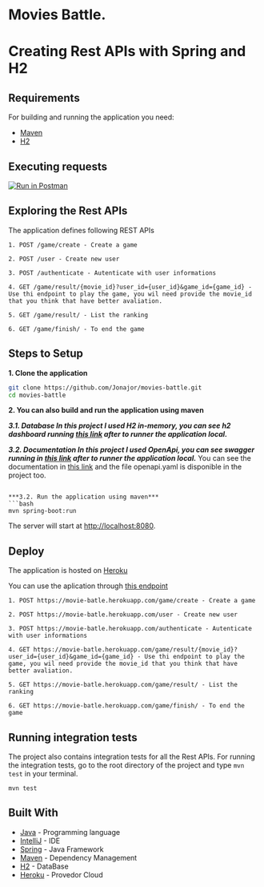 # Movies Battle.
# Creating Rest APIs with Spring and H2

## Requirements

For building and running the application you need:

- [Maven](https://maven.apache.org/)
- [H2](https://www.h2database.com/html/main.html)

## Executing requests

[![Run in Postman](https://run.pstmn.io/button.svg)](https://www.getpostman.com/collections/a580ced61fd3755c863d)

## Exploring the Rest APIs

The application defines following REST APIs

```
1. POST /game/create - Create a game

2. POST /user - Create new user

3. POST /authenticate - Autenticate with user informations

4. GET /game/result/{movie_id}?user_id={user_id}&game_id={game_id} - Use thi endpoint to play the game, you wil need provide the movie_id that you think that have better avaliation.

5. GET /game/result/ - List the ranking

6. GET /game/finish/ - To end the game
```

## Steps to Setup

**1. Clone the application**

```bash
git clone https://github.com/Jonajor/movies-battle.git
cd movies-battle
```

**2. You can also build and run the application using maven**

***3.1. Database
In this project I used H2 in-memory, you can see h2 dashboard running [this link](http://localhost:8080/h2-console/) after to runner the application local.***

***3.2. Documentation
In this project I used OpenApi, you can see swagger running in [this link](http://localhost:8080/swagger-ui/index.html) after to runner the application local.***
You can see the documentation in [this link](https://movie-batle.herokuapp.com/swagger-ui/index.html)
and the file openapi.yaml is disponible in the project too. 

```

***3.2. Run the application using maven***
```bash
mvn spring-boot:run
```

The server will start at <http://localhost:8080>.

## Deploy
The application is hosted on [Heroku](https://id.heroku.com/login)

You can use the aplication through [this endpoint](https://movie-batle.herokuapp.com/swagger-ui/index.html)
```
1. POST https://movie-batle.herokuapp.com/game/create - Create a game

2. POST https://movie-batle.herokuapp.com/user - Create new user

3. POST https://movie-batle.herokuapp.com/authenticate - Autenticate with user informations

4. GET https://movie-batle.herokuapp.com/game/result/{movie_id}?user_id={user_id}&game_id={game_id} - Use thi endpoint to play the game, you wil need provide the movie_id that you think that have better avaliation.

5. GET https://movie-batle.herokuapp.com/game/result/ - List the ranking

6. GET https://movie-batle.herokuapp.com/game/finish/ - To end the game
```

## Running integration tests

The project also contains integration tests for all the Rest APIs. For running the integration tests, go to the root directory of the project and type `mvn test` in your terminal.
```shell
mvn test
```

## Built With

- [Java](https://www.java.com/pt-BR/) - Programming language
- [IntelliJ](https://www.jetbrains.com/idea/) - IDE
- [Spring](https://spring.io/) - Java Framework
- [Maven](https://maven.apache.org/) - Dependency Management
- [H2](https://www.h2database.com/html/main.html) - DataBase
- [Heroku](https://id.heroku.com/login) - Provedor Cloud